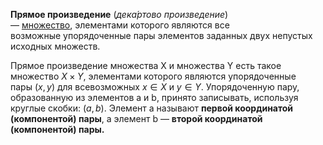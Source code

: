 **Прямое произведение** (*дека́ртово произведение*) — [множество](Множества), элементами которого являются все возможные упорядоченные пары элементов заданных двух непустых исходных множеств.

Прямое произведение множества X и множества Y есть такое множество $X \times Y$, элементами которого являются упорядоченные пары $(x, y)$ для всевозможных $x \in X$ и $y \in Y$. Упорядоченную пару, образованную из элементов a и b, принято записывать, используя круглые скобки: $(a,b)$. Элемент a называют **первой координатой (компонентой) пары**, а элемент b — **второй координатой (компонентой) пары.**